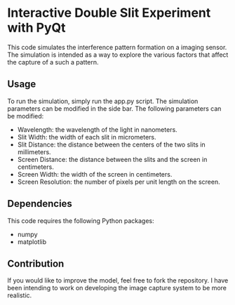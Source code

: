 # Interactive Double Slit Experiment with PyQt
This code simulates the interference pattern formation on a imaging sensor. The simulation is intended as a way to explore the various factors that affect the capture of a such a pattern. 

## Usage
To run the simulation, simply run the app.py script. The simulation parameters can be modified in the side bar. The following parameters can be modified:

* Wavelength: the wavelength of the light in nanometers.
* Slit Width: the width of each slit in micrometers.
* Slit Distance: the distance between the centers of the two slits in millimeters.
* Screen Distance: the distance between the slits and the screen in centimeters.
* Screen Width: the width of the screen in centimeters.
* Screen Resolution: the number of pixels per unit length on the screen.


## Dependencies
This code requires the following Python packages:

* numpy
* matplotlib

## Contribution
If you would like to improve the model, feel free to fork the repository. I have been intending to work on developing the image capture system to be more realistic.
